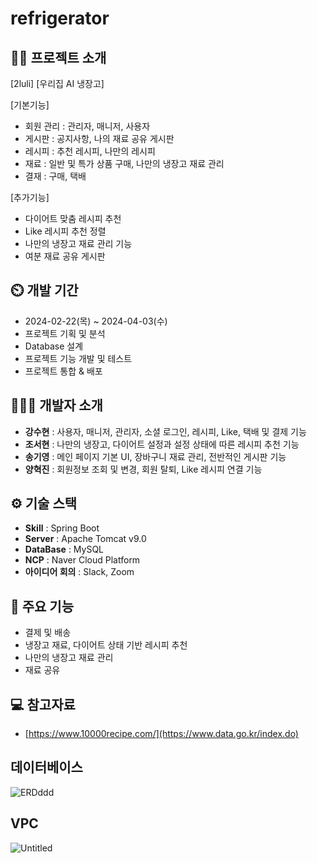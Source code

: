 # refrigerator
## 👨‍🏫 프로젝트 소개
[2luli]
[우리집 AI 냉장고]

[기본기능]
- 회원 관리 : 관리자, 매니저, 사용자
- 게시판 : 공지사항, 나의 재료 공유 게시판
- 레시피 : 추천 레시피, 나만의 레시피
- 재료 : 일반 및 특가 상품 구매, 나만의 냉장고 재료 관리
- 결재 : 구매, 택배

[추가기능]
- 다이어트 맞춤 레시피 추천
- Like 레시피 추천 정렬
- 나만의 냉장고 재료 관리 기능
- 여분 재료 공유 게시판

## ⏲️ 개발 기간
- 2024-02-22(목) ~ 2024-04-03(수)
- 프로젝트 기획 및 분석
- Database 설계
- 프로젝트 기능 개발 및 테스트
- 프로젝트 통합 & 배포

## 🧑‍🤝‍🧑 개발자 소개
- **강수현** : 사용자, 매니저, 관리자, 소셜 로그인, 레시피, Like, 택배 및 결제 기능
- **조서현** : 나만의 냉장고, 다이어트 설정과 설정 상태에 따른 레시피 추천 기능
- **송기영** : 메인 페이지 기본 UI, 장바구니 재료 관리, 전반적인 게시판 기능
- **양혁진** : 회원정보 조회 및 변경, 회원 탈퇴, Like 레시피 연결 기능

## ⚙️ 기술 스택
- **Skill** : Spring Boot
- **Server** : Apache Tomcat v9.0
- **DataBase** : MySQL
- **NCP** : Naver Cloud Platform
- **아이디어 회의** : Slack, Zoom


## 📌 주요 기능
- 결제 및 배송
- 냉장고 재료, 다이어트 상태 기반 레시피 추천
- 나만의 냉장고 재료 관리
- 재료 공유

## 💻 참고자료
- [https://www.10000recipe.com/](https://www.data.go.kr/index.do)

## 데이터베이스
![ERDddd](https://github.com/rhrn456/refrigerator/assets/154101606/d7dd5ce6-9cf1-4870-8bbe-02878ea2495f)

## VPC
![Untitled](https://github.com/rhrn456/refrigerator/assets/154101606/73ab025d-5594-4021-a59e-b4797b65fefc)

